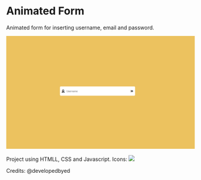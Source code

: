# Animated Form

Animated form for inserting username, email and password.

![alt text](https://github.com/haradwaith03/animatedForm/blob/master/form.PNG)

Project using HTMLL, CSS and Javascript.
Icons: ![](https://img.shields.io/badge/-fontAwesome-339AF0?logo=fontAwesome&logoColor=white&style=flat)

Credits: @developedbyed
